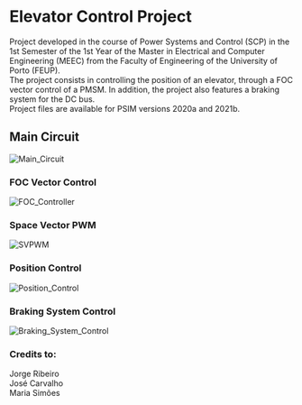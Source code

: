# Elevator Control Project
Project developed in the course of Power Systems and Control (SCP) in the 1st Semester of the 1st Year of the Master in Electrical and Computer Engineering (MEEC) from the Faculty of Engineering of the University of Porto (FEUP).\
The project consists in controlling the position of an elevator, through a FOC vector control of a PMSM. In addition, the project also features a braking system for the DC bus.\
Project files are available for PSIM versions 2020a and 2021b.

## Main Circuit

![Main_Circuit](https://user-images.githubusercontent.com/109107004/221411600-4af61009-b239-41f0-8698-db589c5a49f6.PNG)

### FOC Vector Control

![FOC_Controller](https://user-images.githubusercontent.com/109107004/221411620-e9f7a317-0521-47b1-8f94-0f5980e2524a.PNG)

### Space Vector PWM

![SVPWM](https://user-images.githubusercontent.com/109107004/221411625-6a8a1879-53da-4a6d-8875-09d27e276beb.PNG)

### Position Control

![Position_Control](https://user-images.githubusercontent.com/109107004/221411623-05cd2e77-85c9-4384-9c6c-d6eaf9339330.PNG)

### Braking System Control

![Braking_System_Control](https://user-images.githubusercontent.com/109107004/221411626-8b7dda64-925f-4844-92e1-bf8c23933c30.PNG)

### Credits to:
Jorge Ribeiro\
José Carvalho\
Maria Simões
